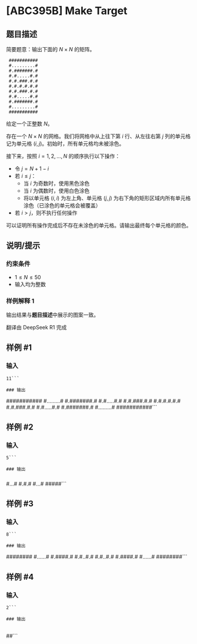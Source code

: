 # [ABC395B] Make Target

## 题目描述

简要题意：输出下面的 $N\times N$ 的矩阵。

```
 ###########  
 #.........#  
 #.#######.#  
 #.#.....#.#  
 #.#.###.#.#  
 #.#.#.#.#.#  
 #.#.###.#.#  
 #.#.....#.#  
 #.#######.#  
 #.........#  
 ###########
```

给定一个正整数 $N$。

存在一个 $N \times N$ 的网格。我们将网格中从上往下第 $i$ 行、从左往右第 $j$ 列的单元格记为单元格 $(i,j)$。初始时，所有单元格均未被涂色。

接下来，按照 $i=1,2,\dots,N$ 的顺序执行以下操作：

- 令 $j = N + 1 - i$
- 若 $i \leq j$：
  - 当 $i$ 为奇数时，使用黑色涂色
  - 当 $i$ 为偶数时，使用白色涂色
  - 将以单元格 $(i,i)$ 为左上角、单元格 $(j,j)$ 为右下角的矩形区域内所有单元格涂色（已涂色的单元格会被覆盖）
- 若 $i > j$，则不执行任何操作

可以证明所有操作完成后不存在未涂色的单元格。请输出最终每个单元格的颜色。

## 说明/提示

### 约束条件
- $1 \leq N \leq 50$
- 输入均为整数

### 样例解释 1
输出结果与**题目描述**中展示的图案一致。

翻译由 DeepSeek R1 完成

## 样例 #1

### 输入

```
11```

### 输出

```
###########
#.........#
#.#######.#
#.#.....#.#
#.#.###.#.#
#.#.#.#.#.#
#.#.###.#.#
#.#.....#.#
#.#######.#
#.........#
###########```

## 样例 #2

### 输入

```
5```

### 输出

```
#####
#...#
#.#.#
#...#
#####```

## 样例 #3

### 输入

```
8```

### 输出

```
########
#......#
#.####.#
#.#..#.#
#.#..#.#
#.####.#
#......#
########```

## 样例 #4

### 输入

```
2```

### 输出

```
##
##```

